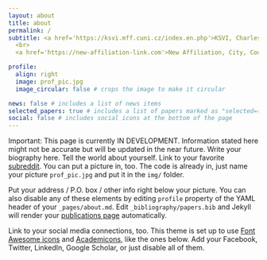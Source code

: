 ```yaml
---
layout: about
title: about
permalink: /
subtitle: <a href='https://ksvi.mff.cuni.cz/index.en.php'>KSVI, Charles University, Prague</a>. Malostranské nám. 25, 118 00 Praha 1, Czech republic.
  <br>
  <a href='https://new-affiliation-link.com'>New Affiliation, City, Country</a>

profile:
  align: right
  image: prof_pic.jpg
  image_circular: false # crops the image to make it circular

news: false # includes a list of news items
selected_papers: true # includes a list of papers marked as "selected={true}"
social: false # includes social icons at the bottom of the page
---
```


Important: This page is currently IN DEVELOPMENT. Information stated here might not be accurate but will be updated in the near future.
Write your biography here. Tell the world about yourself. Link to your favorite [subreddit](http://reddit.com). You can put a picture in, too. The code is already in, just name your picture `prof_pic.jpg` and put it in the `img/` folder.

Put your address / P.O. box / other info right below your picture. You can also disable any of these elements by editing `profile` property of the YAML header of your `_pages/about.md`. Edit `_bibliography/papers.bib` and Jekyll will render your [publications page](/al-folio/publications/) automatically.

Link to your social media connections, too. This theme is set up to use [Font Awesome icons](https://fontawesome.com/) and [Academicons](https://jpswalsh.github.io/academicons/), like the ones below. Add your Facebook, Twitter, LinkedIn, Google Scholar, or just disable all of them.
